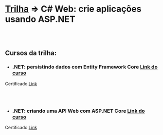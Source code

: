 <h1> <a href="https://cursos.alura.com.br/formacao-csharp-web">Trilha</a> => C# Web: crie aplicações usando ASP.NET </h1>

<br>
<br>
<h2> Cursos da trilha: </h2>



- <h3> .NET: persistindo dados com Entity Framework Core <a href="https://cursos.alura.com.br/course/dot-net-persistindo-dados-entity-framework-core">Link do curso</a></h3>

<p> Certificado <a href="https://cursos.alura.com.br/certificate/igortudisco/dot-net-persistindo-dados-entity-framework-core">Link</a> </p>

<br>
<br>

- <h3> .NET: criando uma API Web com ASP.NET Core <a href="https://cursos.alura.com.br/course/dotnet-criando-api-web-asp-net-core">Link do curso</a></h3>

<p> Certificado <a href="https://cursos.alura.com.br/certificate/igortudisco/dotnet-criando-api-web-asp-net-core">Link</a> </p>
